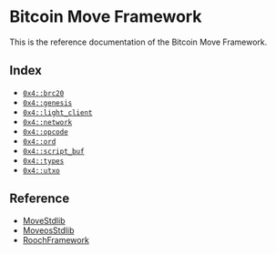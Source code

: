 
<a name="@Bitcoin_Move_Framework_0"></a>

# Bitcoin Move Framework


This is the reference documentation of the Bitcoin Move Framework.


<a name="@Index_1"></a>

## Index


-  [`0x4::brc20`](brc20.md#0x4_brc20)
-  [`0x4::genesis`](genesis.md#0x4_genesis)
-  [`0x4::light_client`](light_client.md#0x4_light_client)
-  [`0x4::network`](network.md#0x4_network)
-  [`0x4::opcode`](opcode.md#0x4_opcode)
-  [`0x4::ord`](ord.md#0x4_ord)
-  [`0x4::script_buf`](script_buf.md#0x4_script_buf)
-  [`0x4::types`](types.md#0x4_types)
-  [`0x4::utxo`](utxo.md#0x4_utxo)



<a name="@Reference_2"></a>

## Reference


* [MoveStdlib](https://github.com/rooch-network/rooch/tree/main/moveos/moveos-stdlib/move-stdlib/doc)
* [MoveosStdlib](https://github.com/rooch-network/rooch/tree/main/moveos/moveos-stdlib/moveos-stdlib/doc)
* [RoochFramework](https://github.com/rooch-network/rooch/tree/main/crates/rooch-framework/doc)
